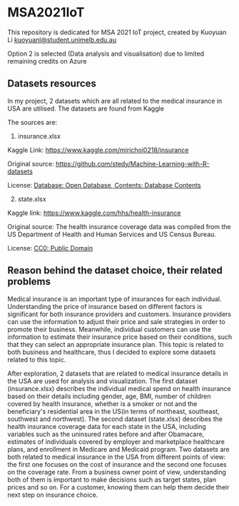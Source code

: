 # MSA2021IoT
This repository is dedicated for MSA 2021 IoT project, created by Kuoyuan Li kuoyuanl@student.unimelb.edu.au

Option 2 is selected (Data analysis and visualisation) due to limited remaining credits on Azure

## Datasets resources
In my project, 2 datasets which are all related to the medical insurance in USA are utilised. The datasets are found from Kaggle

The sources are:

1. insurance.xlsx

Kaggle Link: https://www.kaggle.com/mirichoi0218/insurance

Original source: https://github.com/stedy/Machine-Learning-with-R-datasets

License: [Database: Open Database, Contents: Database Contents](https://opendatacommons.org/licenses/dbcl/1-0/)

2. state.xlsx

Kaggle link: https://www.kaggle.com/hhs/health-insurance

Original source: The health insurance coverage data was compiled from the US Department of Health and Human Services and US Census Bureau.

License: [CC0: Public Domain](https://creativecommons.org/publicdomain/zero/1.0/)

## Reason behind the dataset choice, their related problems
Medical insurance is an important type of insurances for each individual. Understanding the price of insurance based on different factors is significant for both insurance providers and customers. Insurance providers can use the information to adjust their price and sale strategies in order to promote their business. Meanwhile, individual customers can use the information to estimate their insurance price based on their conditions, such that they can select an appropriate insurance plan. This topic is related to both business and healthcare, thus I decided to explore some datasets related to this topic.

After exploration, 2 datasets that are related to medical insurance details in the USA are used for analysis and visualization. The first dataset (insurance.xlsx) describes the individual medical spend on health insurance based on their details including gender, age, BMI, number of children covered by health insurance, whether is a smoker or not and the beneficiary's residential area in the US(in terms of northeast, southeast, southwest and northwest). The second dataset (state.xlsx) describes the health insurance coverage data for each state in the USA, including variables such as the uninsured rates before and after Obamacare, estimates of individuals covered by employer and marketplace healthcare plans, and enrollment in Medicare and Medicaid program. Two datasets are both related to medical insurance in the USA from different points of view: the first one focuses on the cost of insurance and the second one focuses on the coverage rate. From a business owner point of view, understanding both of them is important to make decisions such as target states, plan prices and so on. For a customer, knowing them can help them decide their next step on insurance choice.
